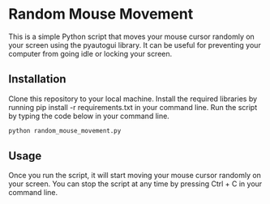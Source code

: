 # Random Mouse Movement
This is a simple Python script that moves your mouse cursor randomly on your screen using the pyautogui library. It can be useful for preventing your computer from going idle or locking your screen.

## Installation
Clone this repository to your local machine.
Install the required libraries by running pip install -r requirements.txt in your command line.
Run the script by typing the code below in your command line.
```python
python random_mouse_movement.py
```

## Usage
Once you run the script, it will start moving your mouse cursor randomly on your screen. You can stop the script at any time by pressing Ctrl + C in your command line.

